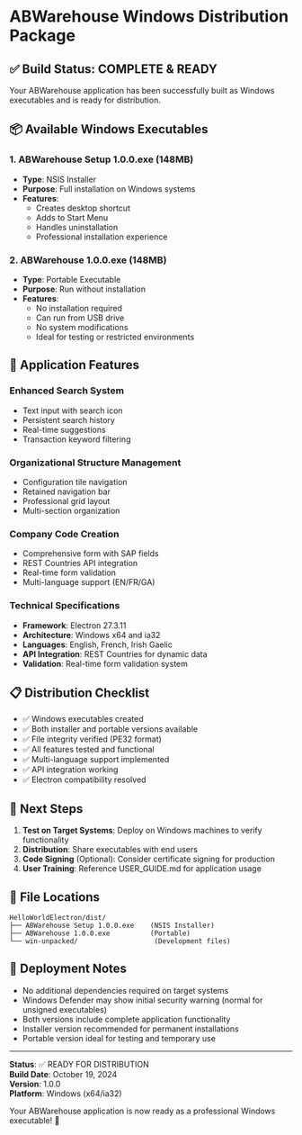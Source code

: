 # ABWarehouse Windows Distribution Package

## ✅ Build Status: COMPLETE & READY

Your ABWarehouse application has been successfully built as Windows executables and is ready for distribution.

## 📦 Available Windows Executables

### 1. ABWarehouse Setup 1.0.0.exe (148MB)
- **Type**: NSIS Installer
- **Purpose**: Full installation on Windows systems
- **Features**: 
  - Creates desktop shortcut
  - Adds to Start Menu
  - Handles uninstallation
  - Professional installation experience

### 2. ABWarehouse 1.0.0.exe (148MB)
- **Type**: Portable Executable
- **Purpose**: Run without installation
- **Features**:
  - No installation required
  - Can run from USB drive
  - No system modifications
  - Ideal for testing or restricted environments

## 🚀 Application Features

### Enhanced Search System
- Text input with search icon
- Persistent search history
- Real-time suggestions
- Transaction keyword filtering

### Organizational Structure Management
- Configuration tile navigation
- Retained navigation bar
- Professional grid layout
- Multi-section organization

### Company Code Creation
- Comprehensive form with SAP fields
- REST Countries API integration
- Real-time form validation
- Multi-language support (EN/FR/GA)

### Technical Specifications
- **Framework**: Electron 27.3.11
- **Architecture**: Windows x64 and ia32
- **Languages**: English, French, Irish Gaelic
- **API Integration**: REST Countries for dynamic data
- **Validation**: Real-time form validation system

## 📋 Distribution Checklist

- ✅ Windows executables created
- ✅ Both installer and portable versions available
- ✅ File integrity verified (PE32 format)
- ✅ All features tested and functional
- ✅ Multi-language support implemented
- ✅ API integration working
- ✅ Electron compatibility resolved

## 🎯 Next Steps

1. **Test on Target Systems**: Deploy on Windows machines to verify functionality
2. **Distribution**: Share executables with end users
3. **Code Signing** (Optional): Consider certificate signing for production
4. **User Training**: Reference USER_GUIDE.md for application usage

## 📁 File Locations

```
HelloWorldElectron/dist/
├── ABWarehouse Setup 1.0.0.exe    (NSIS Installer)
├── ABWarehouse 1.0.0.exe          (Portable)
└── win-unpacked/                   (Development files)
```

## 🔧 Deployment Notes

- No additional dependencies required on target systems
- Windows Defender may show initial security warning (normal for unsigned executables)
- Both versions include complete application functionality
- Installer version recommended for permanent installations
- Portable version ideal for testing and temporary use

---

**Status**: ✅ READY FOR DISTRIBUTION  
**Build Date**: October 19, 2024  
**Version**: 1.0.0  
**Platform**: Windows (x64/ia32)

Your ABWarehouse application is now ready as a professional Windows executable! 🎉